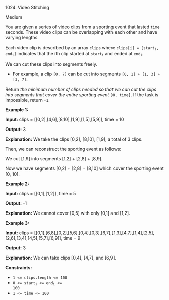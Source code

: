 1024\. Video Stitching

Medium

You are given a series of video clips from a sporting event that lasted `time` seconds. These video clips can be overlapping with each other and have varying lengths.

Each video clip is described by an array `clips` where <code>clips[i] = [start<sub>i</sub>, end<sub>i</sub>]</code> indicates that the ith clip started at <code>start<sub>i</sub></code> and ended at <code>end<sub>i</sub></code>.

We can cut these clips into segments freely.

*   For example, a clip `[0, 7]` can be cut into segments `[0, 1] + [1, 3] + [3, 7]`.

Return _the minimum number of clips needed so that we can cut the clips into segments that cover the entire sporting event_ `[0, time]`. If the task is impossible, return `-1`.

**Example 1:**

**Input:** clips = [[0,2],[4,6],[8,10],[1,9],[1,5],[5,9]], time = 10

**Output:** 3

**Explanation:** We take the clips [0,2], [8,10], [1,9]; a total of 3 clips. 

Then, we can reconstruct the sporting event as follows:

We cut [1,9] into segments [1,2] + [2,8] + [8,9]. 

Now we have segments [0,2] + [2,8] + [8,10] which cover the sporting event [0, 10].

**Example 2:**

**Input:** clips = [[0,1],[1,2]], time = 5

**Output:** -1

**Explanation:** We cannot cover [0,5] with only [0,1] and [1,2].

**Example 3:**

**Input:** clips = [[0,1],[6,8],[0,2],[5,6],[0,4],[0,3],[6,7],[1,3],[4,7],[1,4],[2,5],[2,6],[3,4],[4,5],[5,7],[6,9]], time = 9

**Output:** 3

**Explanation:** We can take clips [0,4], [4,7], and [6,9].

**Constraints:**

*   `1 <= clips.length <= 100`
*   <code>0 <= start<sub>i</sub> <= end<sub>i</sub> <= 100</code>
*   `1 <= time <= 100`